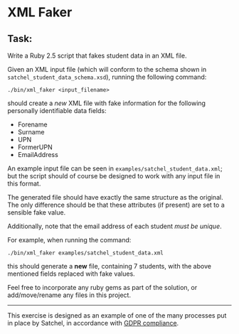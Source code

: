 # XML Faker

## Task:

Write a Ruby 2.5 script that fakes student data in an XML file.

Given an XML input file (which will conform to the schema shown in `satchel_student_data_schema.xsd`),
running the following command:

```
./bin/xml_faker <input_filename>
```

should create a _new_ XML file with fake information for the following personally identifiable data fields:

* Forename
* Surname
* UPN
* FormerUPN
* EmailAddress

An example input file can be seen in `examples/satchel_student_data.xml`; but the script should of course
be designed to work with any input file in this format.

The generated file should have exactly the same structure as the original. The only
difference should be that these attributes (if present) are set to a sensible fake value.

Additionally, note that the email address of each student _must be unique_.

For example, when running the command:

```
./bin/xml_faker examples/satchel_student_data.xml
```

this should generate a **new** file, containing 7 students, with the above mentioned fields replaced with
fake values.


Feel free to incorporate any ruby gems as part of the solution, or add/move/rename any files
in this project.

---

This exercise is designed as an example of one of the many processes put in place by Satchel, in accordance with
[GDPR compliance](https://www.eugdpr.org/).
